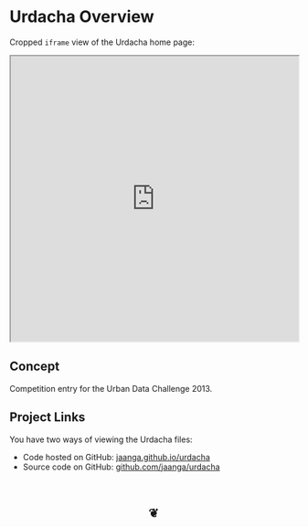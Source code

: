 Urdacha Overview
================

Cropped `iframe` view of the Urdacha home page:
<iframe src="http://jaanga.github.io/urdacha/" width=100% height=500px>
There is an `iframe` here. It is not visible when viewed on github.com/jaanga. To view, please go to jaanga.github.io.
</iframe>

## Concept
Competition entry for the Urban Data Challenge 2013.


## Project Links

You have two ways of viewing the Urdacha files:

* Code hosted on GitHub: [jaanga.github.io/urdacha]( http://jaanga.github.io/urdacha/ "view the files as apps." )
* Source code on GitHub: [github.com/jaanga/urdacha]( https://github.com/jaanga/urdacha/ "View the files as source code." )


<br>
<center><h2>&#x2766;</h2></center>


